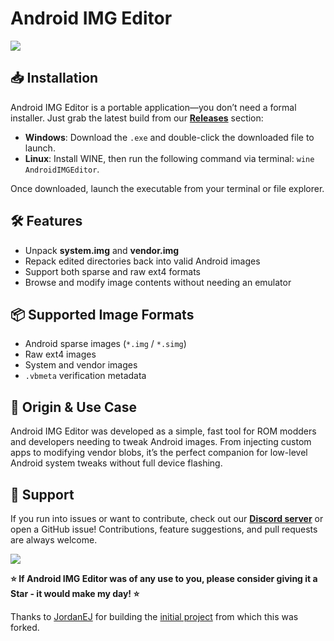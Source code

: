 # Android IMG Editor

[<img src="https://github.com/user-attachments/assets/7720f0a2-2489-42d8-acc7-a862b021eec5">](https://discord.gg/android-img-editor)

## 📥 Installation

Android IMG Editor is a portable application—you don’t need a formal installer. Just grab the latest build from our **[Releases](https://github.com/NoahDomingues/Android-IMG-Editor/releases)** section:

- **Windows**: Download the `.exe` and double-click the downloaded file to launch.
- **Linux**: Install WINE, then run the following command via terminal: `wine AndroidIMGEditor`.

Once downloaded, launch the executable from your terminal or file explorer.

## 🛠️ Features

- Unpack **system.img** and **vendor.img**
- Repack edited directories back into valid Android images
- Support both sparse and raw ext4 formats
- Browse and modify image contents without needing an emulator

## 📦 Supported Image Formats

- Android sparse images (`*.img` / `*.simg`)
- Raw ext4 images
- System and vendor images
- `.vbmeta` verification metadata

## 🧪 Origin & Use Case

Android IMG Editor was developed as a simple, fast tool for ROM modders and developers needing to tweak Android images. From injecting custom apps to modifying vendor blobs, it’s the perfect companion for low-level Android system tweaks without full device flashing.

## 🤝 Support

If you run into issues or want to contribute, check out our **[Discord server](https://discord.gg/android-img-editor)** or open a GitHub issue! Contributions, feature suggestions, and pull requests are always welcome.

[<img src="https://img.shields.io/badge/Discord-%235865F2.svg?style=for-the-badge&logo=discord&logoColor=white">](https://discord.gg/android-img-editor)

**⭐ If Android IMG Editor was of any use to you, please consider giving it a Star - it would make my day! ⭐**

Thanks to [JordanEJ](https://github.com/JordanEJ) for building the [initial project](https://github.com/JordanEJ/IMG-Editor-Tool) from which this was forked.
